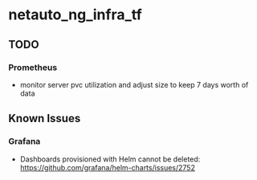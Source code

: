 # netauto_ng_infra_tf

## TODO
### Prometheus
- monitor server pvc utilization and adjust size to keep 7 days worth of data

## Known Issues
### Grafana
- Dashboards provisioned with Helm cannot be deleted: https://github.com/grafana/helm-charts/issues/2752
